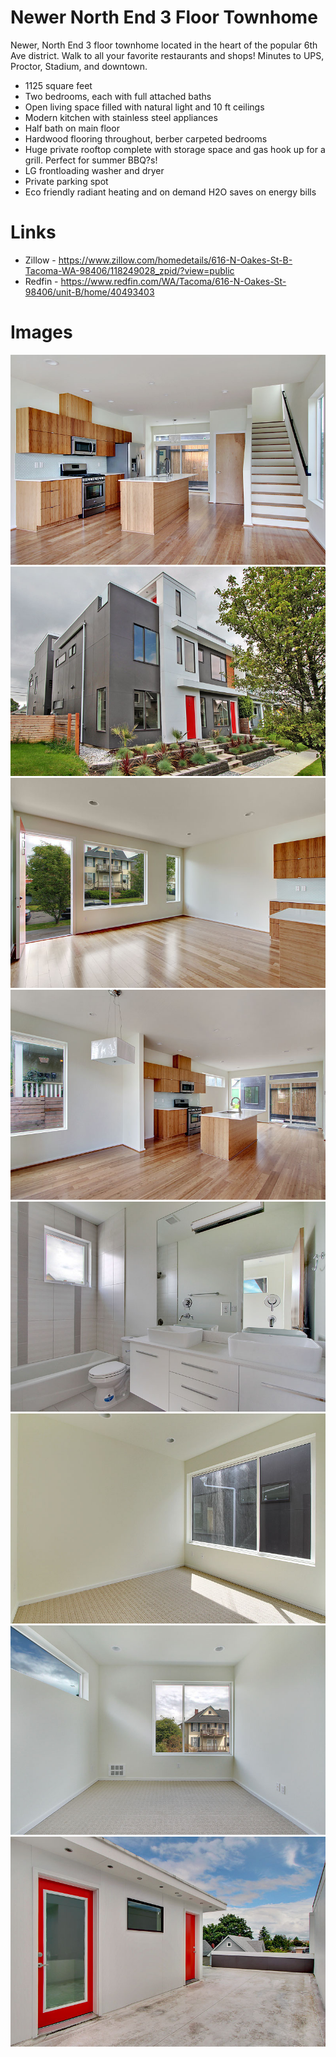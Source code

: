 # Newer North End 3 Floor Townhome

Newer, North End 3 floor townhome located in the heart of the popular 6th Ave district.  Walk to all your favorite restaurants and shops!  Minutes to UPS, Proctor, Stadium, and downtown.

* 1125 square feet
* Two bedrooms, each with full attached baths
* Open living space filled with natural light and 10 ft ceilings
* Modern kitchen with stainless steel appliances
* Half bath on main floor
* Hardwood flooring throughout, berber carpeted bedrooms
* Huge private rooftop complete with storage space and gas hook up for a grill. Perfect for summer BBQ?s!
* LG frontloading washer and dryer
* Private parking spot
* Eco friendly radiant heating and on demand H2O saves on energy bills

# Links
* Zillow - https://www.zillow.com/homedetails/616-N-Oakes-St-B-Tacoma-WA-98406/118249028_zpid/?view=public
* Redfin - https://www.redfin.com/WA/Tacoma/616-N-Oakes-St-98406/unit-B/home/40493403

# Images
![](img/1.jpg)
![](img/2.jpg)
![](img/3.jpg)
![](img/4.jpg)
![](img/5.jpg)
![](img/6.jpg)
![](img/7.jpg)
![](img/8.jpg)
